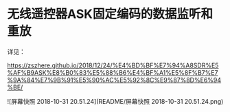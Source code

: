 # 无线遥控器ASK固定编码的数据监听和重放

详见：

https://zszhere.github.io/2018/12/24/%E4%BD%BF%E7%94%A8SDR%E5%AF%B9ASK%E8%B0%83%E5%88%B6%E4%BF%A1%E5%8F%B7%E7%9A%84%E7%9B%91%E5%90%AC%E5%92%8C%E9%87%8D%E6%94%BE/

![屏幕快照 2018-10-31 20.51.24](README/屏幕快照 2018-10-31 20.51.24.png)